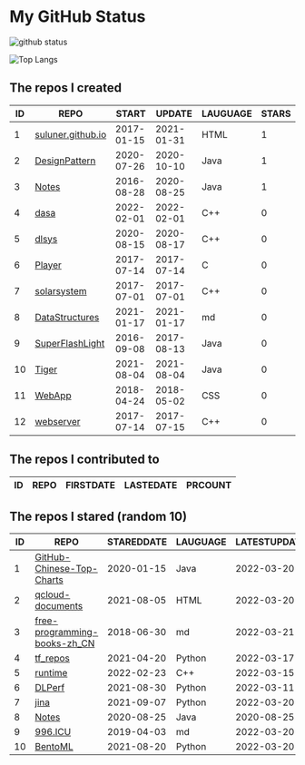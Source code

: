 # My GitHub Status

<img src="https://github-readme-stats-1.yihong0618.vercel.app/api?username=ThaddeusJiang&show_icons=true&&&hide_title=true&count_private=true" alt="github status" />

![Top Langs](https://github-readme-stats-1.yihong0618.vercel.app/api/top-langs/?username=ThaddeusJiang&layout=compact)

<!--START_SECTION:my_github-->
## The repos I created
| ID |                               REPO                                |   START    |   UPDATE   | LAUGUAGE | STARS |
|----|-------------------------------------------------------------------|------------|------------|----------|-------|
|  1 | [suluner.github.io](https://github.com/suluner/suluner.github.io) | 2017-01-15 | 2021-01-31 | HTML     |     1 |
|  2 | [DesignPattern](https://github.com/suluner/DesignPattern)         | 2020-07-26 | 2020-10-10 | Java     |     1 |
|  3 | [Notes](https://github.com/suluner/Notes)                         | 2016-08-28 | 2020-08-25 | Java     |     1 |
|  4 | [dasa](https://github.com/suluner/dasa)                           | 2022-02-01 | 2022-02-01 | C++      |     0 |
|  5 | [dlsys](https://github.com/suluner/dlsys)                         | 2020-08-15 | 2020-08-17 | C++      |     0 |
|  6 | [Player](https://github.com/suluner/Player)                       | 2017-07-14 | 2017-07-14 | C        |     0 |
|  7 | [solarsystem](https://github.com/suluner/solarsystem)             | 2017-07-01 | 2017-07-01 | C++      |     0 |
|  8 | [DataStructures](https://github.com/suluner/DataStructures)       | 2021-01-17 | 2021-01-17 | md       |     0 |
|  9 | [SuperFlashLight](https://github.com/suluner/SuperFlashLight)     | 2016-09-08 | 2017-08-13 | Java     |     0 |
| 10 | [Tiger](https://github.com/suluner/Tiger)                         | 2021-08-04 | 2021-08-04 | Java     |     0 |
| 11 | [WebApp](https://github.com/suluner/WebApp)                       | 2018-04-24 | 2018-05-02 | CSS      |     0 |
| 12 | [webserver](https://github.com/suluner/webserver)                 | 2017-07-14 | 2017-07-15 | C++      |     0 |

## The repos I contributed to
| ID | REPO | FIRSTDATE | LASTEDATE | PRCOUNT |
|----|------|-----------|-----------|---------|

## The repos I stared (random 10)
| ID |                                           REPO                                            | STAREDDATE | LAUGUAGE | LATESTUPDATE |
|----|-------------------------------------------------------------------------------------------|------------|----------|--------------|
|  1 | [GitHub-Chinese-Top-Charts](https://github.com/GrowingGit/GitHub-Chinese-Top-Charts)      | 2020-01-15 | Java     | 2022-03-20   |
|  2 | [qcloud-documents](https://github.com/tencentyun/qcloud-documents)                        | 2021-08-05 | HTML     | 2022-03-20   |
|  3 | [free-programming-books-zh_CN](https://github.com/justjavac/free-programming-books-zh_CN) | 2018-06-30 | md       | 2022-03-21   |
|  4 | [tf_repos](https://github.com/lambdaji/tf_repos)                                          | 2021-04-20 | Python   | 2022-03-17   |
|  5 | [runtime](https://github.com/tensorflow/runtime)                                          | 2022-02-23 | C++      | 2022-03-15   |
|  6 | [DLPerf](https://github.com/Oneflow-Inc/DLPerf)                                           | 2021-08-30 | Python   | 2022-03-11   |
|  7 | [jina](https://github.com/jina-ai/jina)                                                   | 2021-09-07 | Python   | 2022-03-20   |
|  8 | [Notes](https://github.com/suluner/Notes)                                                 | 2020-08-25 | Java     | 2020-08-25   |
|  9 | [996.ICU](https://github.com/996icu/996.ICU)                                              | 2019-04-03 | md       | 2022-03-20   |
| 10 | [BentoML](https://github.com/bentoml/BentoML)                                             | 2021-08-20 | Python   | 2022-03-20   |

<!--END_SECTION:my_github-->